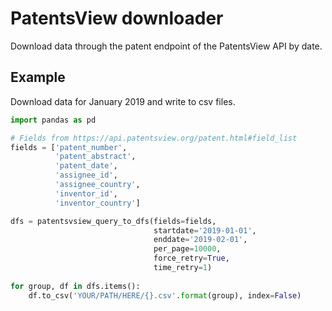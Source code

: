 # PatentsView downloader
Download data through the patent endpoint of the PatentsView API by date.

## Example
Download data for January 2019 and write to csv files.
```python
import pandas as pd

# Fields from https://api.patentsview.org/patent.html#field_list
fields = ['patent_number', 
          'patent_abstract',
          'patent_date',
          'assignee_id', 
          'assignee_country', 
          'inventor_id', 
          'inventor_country']

dfs = patentsvsiew_query_to_dfs(fields=fields, 
                                startdate='2019-01-01', 
                                enddate='2019-02-01', 
                                per_page=10000, 
                                force_retry=True, 
                                time_retry=1)
                              
for group, df in dfs.items():
    df.to_csv('YOUR/PATH/HERE/{}.csv'.format(group), index=False)
```
